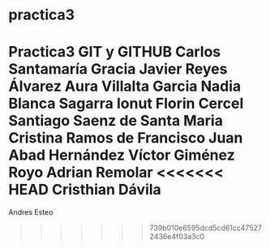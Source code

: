 # practica3
Practica3 GIT y GITHUB
Carlos Santamaría Gracia
Javier Reyes Álvarez
Aura Villalta Garcia
Nadia Blanca Sagarra
Ionut Florin Cercel
Santiago Saenz de Santa Maria
Cristina Ramos de Francisco
Juan Abad Hernández
Víctor Giménez Royo
Adrian Remolar
<<<<<<< HEAD
Cristhian Dávila
=======
Andres Esteo
>>>>>>> 739b010e6595dcd5cd61cc475272436e4f03a3c0
